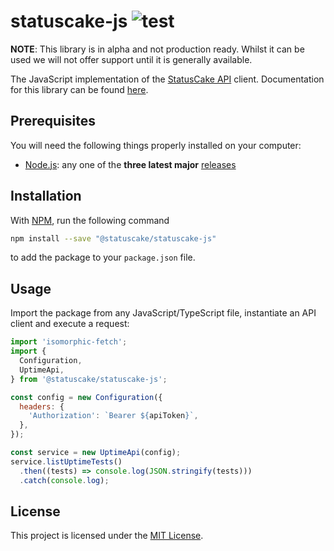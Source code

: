 # statuscake-js ![test](https://github.com/StatusCakeDev/statuscake-js/workflows/test/badge.svg)

**NOTE**: This library is in alpha and not production ready. Whilst it can be
used we will not offer support until it is generally available.

The JavaScript implementation of the [StatusCake
API](https://www.statuscake.com/api/v1) client. Documentation for this library
can be found [here](https://www.statuscake.com/api/v1).

## Prerequisites

You will need the following things properly installed on your computer:

- [Node.js](https://nodejs.org/en/): any one of the **three latest major**
  [releases](https://nodejs.org/en/)

## Installation

With [NPM](https://www.npmjs.com/), run the following command

```bash
npm install --save "@statuscake/statuscake-js"
```

to add the package to your `package.json` file.

## Usage

Import the package from any JavaScript/TypeScript file, instantiate an API
client and execute a request:

```javascript
import 'isomorphic-fetch';
import {
  Configuration,
  UptimeApi,
} from '@statuscake/statuscake-js';

const config = new Configuration({
  headers: {
    'Authorization': `Bearer ${apiToken}`,
  },
});

const service = new UptimeApi(config);
service.listUptimeTests()
  .then((tests) => console.log(JSON.stringify(tests)))
  .catch(console.log);
```

## License

This project is licensed under the [MIT License](LICENSE).
